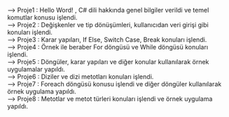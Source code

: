 --> Proje1 : Hello Word! , C# dili hakkında genel bilgiler verildi ve temel komutlar konusu işlendi.                                                  
--> Proje2 : Değişkenler ve tip dönüşümleri, kullanıcıdan veri girişi gibi konuları işlendi.                                                                          
--> Proje3 : Karar yapıları, If Else, Switch Case, Break konuları işlendi.                                                                                            
--> Proje4 : Örnek ile beraber For döngüsü ve While döngüsü konuları işlendi.                                                                                             
--> Proje5 : Döngüler, karar yapıları ve diğer konular kullanılarak örnek uygulamalar yapıldı.                                                                                    
--> Proje6 : Diziler ve dizi metotları konuları işlendi.                                                                                                                            
--> Proje7 : Foreach döngüsü konusu işlendi ve diğer döngüler kullanılarak örnek uygulama yapıldı.                                                                                               
--> Proje8 : Metotlar ve metot türleri konuları işlendi ve örnek uygulama yapıldı.                                                                                                                          
